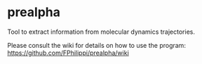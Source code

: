 # prealpha
Tool to extract information from molecular dynamics trajectories.

Please consult the wiki for details on how to use the program:
https://github.com/FPhilippi/prealpha/wiki


